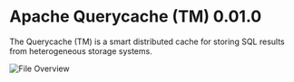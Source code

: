 Apache Querycache (TM) 0.01.0
======================

The Querycache (TM) is a smart distributed cache for storing 
SQL results from heterogeneous storage systems.


 ![File Overview](https://github.com/izlley/querycache/tree/master/docs/images/querycache_overview.jpg)
